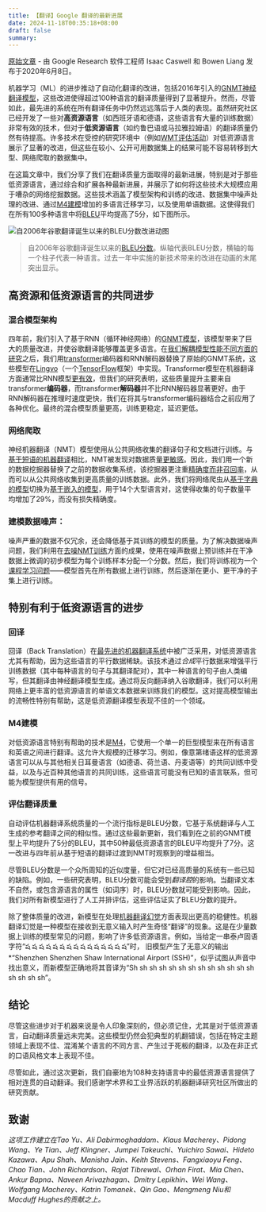 ```yaml
---
title: 【翻译】Google 翻译的最新进展
date: 2024-11-18T00:35:18+08:00
draft: false
summary: 
---
```


[原始文章](https://research.google/blog/recent-advances-in-google-translate/) - 由 Google Research 软件工程师 Isaac Caswell 和 Bowen Liang 发布于2020年6月8日。

机器学习（ML）的进步推动了自动化翻译的改进，包括2016年引入的[GNMT神经翻译模型](https://ai.googleblog.com/2016/09/a-neural-network-for-machine.html)，这些改进使得超过100种语言的翻译质量得到了显著提升。然而，尽管如此，最先进的系统在所有翻译任务中仍然远远落后于人类的表现。虽然研究社区已经开发了一些对**高资源语言**（如西班牙语和德语，这些语言有大量的训练数据）非常有效的技术，但对于**低资源语言**（如约鲁巴语或马拉雅拉姆语）的翻译质量仍然有待提高。许多技术在受控的研究环境中（例如[WMT评估活动](http://www.statmt.org/wmt20/)）对低资源语言展示了显著的改进，但这些在较小、公开可用数据集上的结果可能不容易转移到大型、网络爬取的数据集中。

在这篇文章中，我们分享了我们在翻译质量方面取得的最新进展，特别是对于那些低资源语言，通过综合和扩展各种最新进展，并展示了如何将这些技术大规模应用于嘈杂的网络挖掘数据。这些技术涵盖了模型架构和训练的改进、数据集中噪声处理的改进、通过[M4建模](https://ai.googleblog.com/2019/10/exploring-massively-multilingual.html)增加的多语言迁移学习，以及使用单语数据。这使得我们在所有100多种语言中将[BLEU](https://en.wikipedia.org/wiki/BLEU)平均提高了5分，如下图所示。

![自2006年谷歌翻译诞生以来的BLEU分数改进动图](/img/google-translate-1.gif)

> 自2006年谷歌翻译诞生以来的[BLEU分数](https://en.wikipedia.org/wiki/BLEU)。纵轴代表BLEU分数，横轴的每一个柱子代表一种语言。过去一年中实施的新技术带来的改进在动画的末尾突出显示。

## 高资源和低资源语言的共同进步

### 混合模型架构

四年前，我们引入了基于RNN（循环神经网络）的[GNMT模型](https://arxiv.org/abs/1609.08144)，该模型带来了巨大的质量改进，并使谷歌翻译能够覆盖更多语言。在[我们解耦模型性能不同方面的研究](https://arxiv.org/abs/1804.09849)之后，我们用[transformer](https://ai.googleblog.com/2017/08/transformer-novel-neural-network.html)编码器和RNN解码器替换了原始的GNMT系统，这些模型在[Lingvo](https://arxiv.org/abs/1902.08295)（一个[TensorFlow](https://www.tensorflow.org/)框架）中实现。Transformer模型在机器翻译方面通常比RNN模型[更有效](https://arxiv.org/pdf/1706.03762.pdf)，但我们的研究表明，这些质量提升主要来自transformer**编码器**，而transformer**解码器**并不比RNN解码器显著更好。由于RNN解码器在推理时速度更快，我们在将其与transformer编码器结合之前应用了各种优化。最终的混合模型质量更高，训练更稳定，延迟更低。

### 网络爬取

神经机器翻译（NMT）模型使用从公共网络收集的翻译句子和文档进行训练。与[基于短语的机器翻译](https://en.wikipedia.org/wiki/Statistical_machine_translation#Phrase-based_translation)相比，NMT被发现对数据质量[更敏感](https://www.aclweb.org/anthology/W18-2709.pdf)。因此，我们用一个新的数据挖掘器替换了之前的数据收集系统，该挖掘器更注重[精确度而非召回率](https://developers.google.com/machine-learning/crash-course/classification/precision-and-recall)，从而可以从公共网络收集到更高质量的训练数据。此外，我们将网络爬虫从[基于字典的模型](https://dl.acm.org/doi/10.5555/1873781.1873905)切换为[基于嵌入的模型](https://arxiv.org/pdf/1807.11906.pdf)，用于14个大型语言对，这使得收集的句子数量平均增加了29%，而没有损失精确度。

### 建模数据噪声：

噪声严重的数据不仅冗余，还会降低基于其训练的模型的质量。为了解决数据噪声问题，我们利用在[去噪NMT训练](https://www.aclweb.org/anthology/W18-6314/)方面的成果，使用在噪声数据上预训练并在干净数据上微调的初步模型为每个训练样本分配一个分数。然后，我们将训练视为一个[课程学习问题](https://arxiv.org/abs/1908.10940)——模型首先在所有数据上进行训练，然后逐渐在更小、更干净的子集上进行训练。

## 特别有利于低资源语言的进步

### 回译

回译（Back Translation）在[最先进的](https://arxiv.org/pdf/1511.06709.pdf)[机器翻译系统](https://arxiv.org/abs/1808.09381)中被广泛采用，对低资源语言尤其有帮助，因为这些语言的平行数据稀缺。该技术通过*合成*平行数据来增强平行训练数据（其中每种语言的句子与其翻译配对），其中一种语言的句子由人类编写，但其翻译由神经翻译模型生成。通过将反向翻译纳入谷歌翻译，我们可以利用网络上更丰富的低资源语言的单语文本数据来训练我们的模型。这对提高模型输出的流畅性特别有帮助，这是低资源翻译模型表现不佳的一个领域。

### M4建模

对低资源语言特别有帮助的技术是[M4](https://ai.googleblog.com/2019/10/exploring-massively-multilingual.html)，它使用一个单一的巨型模型来在所有语言和英语之间进行翻译。这允许大规模的迁移学习。例如，像意第绪语这样的低资源语言可以从与其他相关日耳曼语言（如德语、荷兰语、丹麦语等）的共同训练中受益，以及与近百种其他语言的共同训练，这些语言可能没有已知的语言联系，但可能为模型提供有用的信号。

### 评估翻译质量

自动评估机器翻译系统质量的一个流行指标是BLEU分数，它基于系统翻译与人工生成的参考翻译之间的相似性。通过这些最新更新，我们看到在之前的GNMT模型上平均提升了5分的BLEU，其中50种最低资源语言的BLEU平均提升了7分。这一改进与四年前从基于短语的翻译过渡到NMT时观察到的增益相当。

尽管BLEU分数是一个众所周知的近似度量，但它对已经高质量的系统有一些已知的缺陷。例如，一些研究表明，BLEU分数可能会受到*翻译腔*的影响。当翻译文本不自然，或包含源语言的属性（如词序）时，BLEU分数就可能受到影响。因此，我们对所有新模型进行了人工并排评估，这些评估证实了BLEU分数的提升。

除了整体质量的改进，新模型在处理[机器翻译幻觉](https://people.eecs.berkeley.edu/~clarafy/neurips_irasl_2018.pdf)方面表现出更高的稳健性。机器翻译幻觉是一种模型在接收到无意义输入时产生奇怪“翻译”的现象。这是在少量数据上训练的模型常见的问题，影响了许多低资源语言。例如，当给定一串泰卢固语字符“ష ష ష ష ష ష ష ష ష ష ష ష ష ష ష”时，
旧模型产生了无意义的输出*“Shenzhen Shenzhen Shaw International Airport (SSH)”，似乎试图从声音中找出意义，而新模型正确地将其音译为“Sh sh sh sh sh sh sh sh sh sh sh sh sh sh sh sh sh”。

## 结论

尽管这些进步对于机器来说是令人印象深刻的，但必须记住，尤其是对于低资源语言，自动翻译质量远未完美。这些模型仍然会犯典型的机翻错误，包括在特定主题领域上表现不佳、混淆某个语言的不同方言、产生过于死板的翻译，以及在非正式的口语风格文本上表现不佳。

尽管如此，通过这次更新，我们自豪地为108种支持语言中的最低资源语言提供了相对连贯的自动翻译。我们感谢学术界和工业界活跃的机器翻译研究社区所做出的研究贡献。

## 致谢

*这项工作建立在Tao Yu、Ali Dabirmoghaddam、Klaus Macherey、Pidong Wang、Ye Tian、Jeff Klingner、Jumpei Takeuchi、Yuichiro Sawai、Hideto Kazawa、Apu Shah、Manisha Jain、Keith Stevens、Fangxiaoyu Feng、Chao Tian、John Richardson、Rajat Tibrewal、Orhan Firat、Mia Chen、Ankur Bapna、Naveen Arivazhagan、Dmitry Lepikhin、Wei Wang、Wolfgang Macherey、Katrin Tomanek、Qin Gao、Mengmeng Niu和Macduff Hughes的贡献之上。*